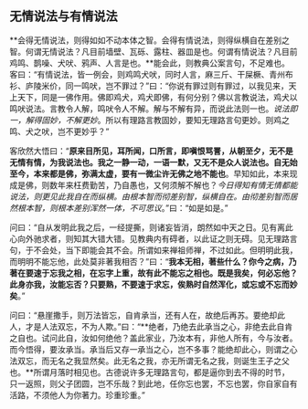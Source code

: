 ##  无情说法与有情说法

**会得无情说法，则得如如不动本体之智。会得有情说法，则得纵横自在差别之智。何谓无情说法？凡目前墙壁、瓦砾、露柱、器皿是也。何谓有情说法？凡目前鸡鸣、鹊噪、犬吠、鸦声、人言是也。**能会此，则教典公案言句，不足难也。客曰：“有情说法，皆一例会，则鸡鸣犬吠，同时人言，麻三斤、干屎橛、青州布衫、庐陵米价，同一鸣吠，岂不罪过？”曰：“你说有罪过则有罪过，以我见来，天上天下，同是一佛作用。佛即鸡犬，鸡犬即佛，有何分别？佛以言教说法，鸡犬以鸣吠说法。言教令人解，鸣吠令人不解。解与不解有异，而说此法则一也。*说法即一，解得固妙，不解更妙*。所以有理路言教固妙，要知无理路言句更妙。则鸡之鸣、犬之吠，岂不更妙乎？”

客欣然大悟曰：“**原来目所见，耳所闻，口所言，即嗔恨骂詈，从朝至夕，无不是无情有情，为我说法也。我之一静一动，一语一默，又无不是众人说法也。自无始至今，本来都是佛，弥满太虚，要有一微尘许无佛之地不能也**。早知如此，本来现成是佛，则数年来枉费勤苦，乃自愚也，又何须解不解也？*今日得知有情无情都能说法，则更见此我自在而纵横。由根本智而彻差别智，纵横自在。由彻差别智而居然根本智，则根本差别浑然一体，不可思议*。”曰：“如是如是。”

问曰：“自从发明此我之后，一经提撕，则诸妄皆消，朗然如中天之日。见有离此心向外驰求者，则知其大错大错。见教典内有碍者，以此证之则无碍。见无理路言句，于不会处，当下即能会其不会。所谓如来禅祖师禅，不过如此。但明明此我，而明明不能忘他，此处莫非著我相否？”曰：“**我本无相，著些什么？你今之病，乃著在要速于忘我之相，在忘字上重，故有此不能忘之相也。既是我矣，何必忘他？此身亦我，汝能忘否？只要熟，不要速于求忘，俟熟时自然浑化，或忘或不忘而妙矣**。”

问曰：“悬崖撒手，则万法皆忘，自肯承当，还有人在，故绝后再苏。要绝却此人，才是人法双忘，不为人欺。”曰：“**绝者，乃绝去此承当之心，非绝去此自肯之自也。试问此自，汝如何绝他？盖此家业，乃汝本有，非他人所有，今与汝者。而今悟得，要汝承当。承当后又存一承当之心，岂不多事？能绝却此心，则谓之心法双忘，而无名之我显然矣。此无名之我，亦无所谓无名之我，则诞生王子之父也。**所谓月落时相见也。古德说许多无理路言句，都是逼你到去不得的时节，只一返照，则父子团圆，岂不乐哉？到此地，任你忘也罢，不忘也罢，你自家自有活路，不须他人为你著力。珍重珍重。”
